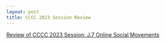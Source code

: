 ```yaml
---
layout: post
title: CCCC 2023 Session Review 
---
```


[Review of CCCC 2023 Session: J.7 Online Social Movements](https://www.digitalrhetoriccollaborative.org/2023/05/04/session-j-07-online-social-movements/)

